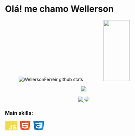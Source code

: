 
<h1> Olá! me chamo Wellerson</h1>

<div align="center">  
  <img width="49%" height="195px" src="https://github-readme-stats.vercel.app/api?username=WellersonFerreir&show_icons=true&count_private=true&hide_border=true&title_color=ff91a4&icon_color=ffffff&text_color=ffffff&bg_color=0d1117" alt="WellersonFerreir github stats" /> 
  <img width="41%" height="195px" src="https://github-readme-stats.vercel.app/api/top-langs/?username=WellersonFerreir&layout=compact&hide_border=true&title_color=ff91a4&text_color=ff91a4&bg_color=0d1117" />
</div>

<p align="center">
  <img src="https://github-profile-trophy.vercel.app/?username=WellersonFerreir&theme=dracula&row=2&no-bg=true&column=3&margin-w=15&margin-h=15" />
</p>

<div align="center"> 
<a href="https://www.instagram.com/wellerson.ferreira0/" target="_blank"><img src="https://img.shields.io/badge/-Instagram-%23E4405F?style=for-the-badge&logo=instagram&logoColor=white">
<a href="https://www.linkedin.com/in/wellerson-ferreira/" target="_blank"><img src="https://img.shields.io/badge/-LinkedIn-%230077B5?style=for-the-badge&logo=linkedin&logoColor=white" style="border-radius: 30px" target="_blank"></a> 
 </div>
 
  ### Main skills:
  <div>
    <img align="center" height="30" width="40" alt="js-icon"  src="https://raw.githubusercontent.com/devicons/devicon/master/icons/javascript/javascript-plain.svg">
    <img align="center" height="30" width="40" alt="html-icon" src="https://raw.githubusercontent.com/devicons/devicon/master/icons/html5/html5-original.svg">
    <img align="center" height="30" width="40" alt="css-icon" src="https://raw.githubusercontent.com/devicons/devicon/master/icons/css3/css3-original.svg">
  </div>
